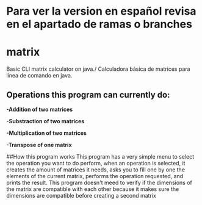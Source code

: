 # Para ver la version en español revisa en el apartado de ramas o branches 
# matrix
Basic CLI matrix calculator on java./ Calculadora básica de matrices para línea de comando en  java. 

## Operations this program can currently do:

**-Addition of two matrices** 

**-Substraction of two matrices**

**-Multiplication of two matrices**

**-Transpose of one matrix**

##How this program works
This program has a very simple menu to select the operation you want to do perform,
when an operation is selected, it creates the amount of matrices it needs, asks you to fill one by one
the elements of the current matrix, performs the operation requested, and prints the result.
This program doesn't meed to verify if the dimensions of the matrix are compatible with each other because it
makes sure the dimensions are compatible before creating a second matrix 
